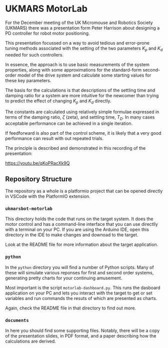 # UKMARS MotorLab

For the December meeting of the UK Micromouse and Robotics Society (UKMARS) there was a presentation form Peter Harrison about designing a PD controller for robot motor positioning.

This presentation focussed on a way to avoid tedious and error-prone tuning methods associated with the setting of the two parameters $K_p$ and $K_d$ needed for such controllers.

In essence, the approach is to use basic measurements of the system properties, along with some approximations for the standard-form second-order model of the drive system and calculate some starting values for these key parameters.

The basis for the calculations is that descriptions of the settling time and damping ratio for a system are more intuitive for the newcomer than trying to predict the effect of changing $K_p$ and $K_d$ directly.

The constants are calculated using relatively simple formulae expressed in terms of the damping ratio, $\zeta$ (zeta), and settling time, $T_D$. In many cases acceptable performance can be achieved in a single iteration. 

If feedforward is also part of the control scheme, it is likely that a very good performance can result with out repeated trials.

The principle is described and demonstrated in this recording of the presentation:

https://youtu.be/qKoPRacXk9Q

## Repository Structure

The repository as a whole is a platformio project that can be opened directly in VSCode with the PlatformIO extension. 

### `ukmarsbot-motorlab`

This directory holds the code that runs on the target system. It does the motor control and has a command-line interface that you can use directlly with a terminal on your PC. If you are using the Arduino IDE, open this directory in the IDE to make changes and downoad to the target.

Look at the README file for more information about the target application.

### `python`

In the `python` directory you will find a number of Python scripts. Many of these will simulate various reponses for first and second order systems, generating pretty charts for your continuing amusement.

Most important is the script `motorlab-dashboard.py`. This runs the dasboard application on your PC and lets you interact with the target to get or set variables and run commands the resuts of which are presented as charts.

Again, check the README file in that directory to find out more.

### `documents`

In here you should find some supporting files. Notably, there will be a copy of the presentation slides, in PDF format, and a paper describing how the calculations are derived.


